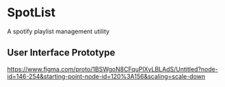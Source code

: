 # SpotList

A spotify playlist management utility


## User Interface Prototype 
https://www.figma.com/proto/1BSWgoN8CFquPlXyLBLAdS/Untitled?node-id=146-254&starting-point-node-id=120%3A156&scaling=scale-down
